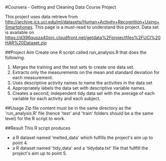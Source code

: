 #Coursera - Getting and Cleaning Data Course Project

This project uses data retrieve from http://archive.ics.uci.edu/ml/datasets/Human+Activity+Recognition+Using+Smartphones. This page is a must-read to understand this project. Data set is available on 
https://d396qusza40orc.cloudfront.net/getdata%2Fprojectfiles%2FUCI%20HAR%20Dataset.zip

##Project Aim
Create one R script called run_analysis.R that does the following. 
1. Merges the training and the test sets to create one data set.
2. Extracts only the measurements on the mean and standard deviation for each measurement. 
3. Uses descriptive activity names to name the activities in the data set
4. Appropriately labels the data set with descriptive variable names. 
5. Creates a second, independent tidy data set with the average of each variable for each activity and each subject. 

##Usage
Zip file content must be in the same directory as the 'run_analysis.R' file (hence 'test' and 'train' folders should be a the same level) for the R script to work.

##Result
This R script produces 
- a R dataset named 'melted_data' which fulfills the project's aim up to point 4. 
- a R dataset named 'tidy_data' and a 'tidydata.txt' file that fullfill the project's aim up to point 5.